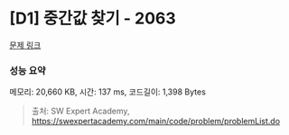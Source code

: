 # [D1] 중간값 찾기 - 2063 

[문제 링크](https://swexpertacademy.com/main/code/problem/problemDetail.do?contestProbId=AV5QPsXKA2UDFAUq) 

### 성능 요약

메모리: 20,660 KB, 시간: 137 ms, 코드길이: 1,398 Bytes



> 출처: SW Expert Academy, https://swexpertacademy.com/main/code/problem/problemList.do